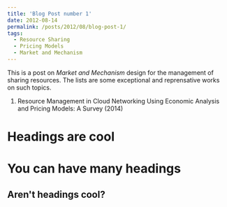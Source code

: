 ```yaml
---
title: 'Blog Post number 1'
date: 2012-08-14
permalink: /posts/2012/08/blog-post-1/
tags:
  - Resource Sharing
  - Pricing Models
  - Market and Mechanism
---
```


This is a post on *Market and Mechanism* design for the management of sharing resources. The lists are some exceptional and reprensative works on such topics. 

1. Resource Management in Cloud Networking Using Economic Analysis and Pricing Models: A Survey (2014)

Headings are cool
======

You can have many headings
======

Aren't headings cool?
------
